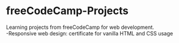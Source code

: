 # freeCodeCamp-Projects
Learning projects from freeCodeCamp for web development.  
-Responsive web design: certificate for vanilla HTML and CSS usage

